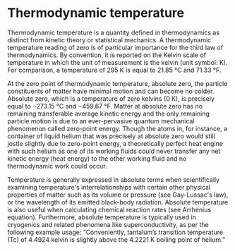 ﻿# Thermodynamic temperature

Thermodynamic temperature is a quantity defined in thermodynamics as distinct from kinetic theory or statistical mechanics. A thermodynamic temperature reading of zero is of particular importance for the third law of thermodynamics. By convention, it is reported on the Kelvin scale of temperature in which the unit of measurement is the kelvin (unit symbol: K). For comparison, a temperature of 295 K is equal to 21.85 °C and 71.33 °F.

At the zero point of thermodynamic temperature, absolute zero, the particle constituents of matter have minimal motion and can become no colder. Absolute zero, which is a temperature of zero kelvins (0 K), is precisely equal to −273.15 °C and −459.67 °F. Matter at absolute zero has no remaining transferable average kinetic energy and the only remaining particle motion is due to an ever-pervasive quantum mechanical phenomenon called zero-point energy. Though the atoms in, for instance, a container of liquid helium that was precisely at absolute zero would still jostle slightly due to zero-point energy, a theoretically perfect heat engine with such helium as one of its working fluids could never transfer any net kinetic energy (heat energy) to the other working fluid and no thermodynamic work could occur.

Temperature is generally expressed in absolute terms when scientifically examining temperature's interrelationships with certain other physical properties of matter such as its volume or pressure (see Gay-Lussac's law), or the wavelength of its emitted black-body radiation. Absolute temperature is also useful when calculating chemical reaction rates (see Arrhenius equation). Furthermore, absolute temperature is typically used in cryogenics and related phenomena like superconductivity, as per the following example usage: “Conveniently, tantalum’s transition temperature (Tc) of 4.4924 kelvin is slightly above the 4.2221 K boiling point of helium.”
